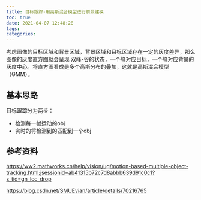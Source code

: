 ```yaml
---
title: 目标跟踪-用高斯混合模型进行前景建模
toc: true
date: 2021-04-07 12:48:28
tags:
categories:
---
```


考虑图像的目标区域和背景区域，背景区域和目标区域存在一定的灰度差异，那么图像的灰度直方图就会呈现 双峰-谷的状态，一个峰对应目标，一个峰对应背景的灰度中心。将直方图看成是多个高斯分布的叠加，这就是高斯混合模型（GMM）。

<!--more-->

## 基本思路

目标跟踪分为两步：

* 检测每一帧运动的obj
* 实时的将检测到的匹配到一个obj





## 参考资料

https://ww2.mathworks.cn/help/vision/ug/motion-based-multiple-object-tracking.html;jsessionid=ab41315b72c7d8abbb639d91c0c1?s_tid=gn_loc_drop

https://blog.csdn.net/SMUEvian/article/details/70216765